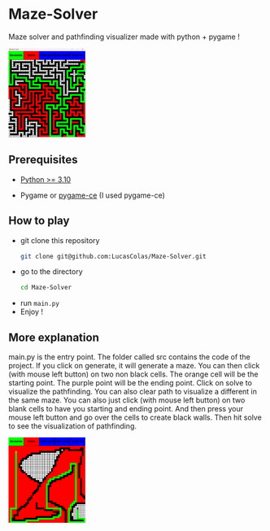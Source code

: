 # Maze-Solver

Maze solver and pathfinding visualizer made with python + pygame !

<img src="https://github.com/LucasColas/Maze-Solver/blob/main/img/img1.png" width=30% height=30%>

## Prerequisites 
* [Python >= 3.10](https://www.python.org/)

* Pygame or [pygame-ce](https://pyga.me/) (I used pygame-ce)

## How to play
* git clone this repository
  ```bash
  git clone git@github.com:LucasColas/Maze-Solver.git
  ```
* go to the directory
  ```bash
  cd Maze-Solver
  ```
* run `main.py`
* Enjoy !

## More explanation
main.py is the entry point. The folder called src contains the code of the project.
If you click on generate, it will generate a maze. You can then click (with mouse left button) on two non black cells. The orange cell will be the starting point. The purple point will be the ending point. Click on solve to visualize the pathfinding. You can also clear path to visualize a different in the same maze.
You can also just click (with mouse left button) on two blank cells to have you starting and ending point. And then press your mouse left button and go over the cells to create black walls. Then hit solve to see the visualization of pathfinding.

<img src="https://github.com/LucasColas/Maze-Solver/blob/main/img/img2.png" width=30% height=30%>

